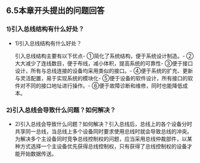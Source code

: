 ## 6.5本章开头提出的问题回答

### 1)引入总线结构有什么好处？

*   1)引入总线结构有什么好处？
    
    引入总线结构主要有以下优点-
    ①简化了系统结构，便于系统设计制造。-
    ②大大减少了连线数目，便于布线，减小体积，提高系统的可靠性-
    ③便于接口设计，所有与总线连接的设备均采用类似的接口。-
    ④便于系统的扩充、更新与灵活配置，易于实现系统的模块化-
    ⑤便于设备的软件设计，所有接口的软件对不同的接口地址进行操作。-
    ⑥便于故障诊断和维修，同时也能降低成本。
    

### 2)引入总线会导致什么问题？如何解决？

*   2)引入总线会导致什么问题？如何解决？引入总线后，总线上的各个设备分时共享同一总线，当总线上多个设备同时要求使用总线时就会导致总线的冲突。为解决多个主设备同时竞争总线控制权的问题，应当采用总线仲裁部件，以某种方式选择一个主设备优先获得总线控制权，只有获得了总线控制权的设备才能开始数据传送。